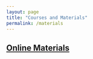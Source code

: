 ```yaml
---
layout: page
title: "Courses and Materials"
permalink: /materials
---
```

## <u>Online Materials<u>


